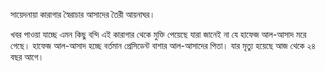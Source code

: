 সায়েদনায়া কারাগার স্বৈরাচার আসাদের তৈরী আয়নাঘর।

খবর পাওয়া যাচ্ছে এমন কিছু বন্দি এই কারাগার থেকে মুক্তি পেয়েছে যারা জানেই না যে হাফেজ আল-আসাদ মরে গেছে। হাফেজ আল-আসাদ হচ্ছে বর্তমান প্রেসিডেন্ট বাশার আল-আসাদের পিতা। যার মৃত্যু হয়েছে আজ থেকে ২৪ বছর আগে।
